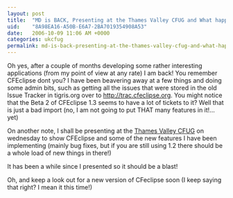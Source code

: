 ```yaml
---
layout: post
title:  "MD is BACK, Presenting at the Thames Valley CFUG and What happened to CFEclipse?"
uid:	"8A98EA16-A50B-E6A7-2BA7019354908A53"
date:   2006-10-09 11:06 AM +0000
categories: ukcfug
permalink: md-is-back-presenting-at-the-thames-valley-cfug-and-what-happened-to-cfeclipse
---
```

Oh yes, after a couple of months developing some rather interesting applications (from my point of view at any rate) I am back! You remember CFEclipse dont you? I have been beavering away at a few things and doing some admin bits, such as getting all the issues that were stored in the old Issue Tracker in tigris.org over to <a href="http://trac.cfeclipse.org">http://trac.cfeclipse.org</a>. You might notice that the Beta 2 of CFEclipse 1.3 seems to have a lot of tickets to it? Well that is just a bad import (no, I am not going to put THAT many features in it!... yet)

On another note, I shall be presenting at the <a href="http://www.ukcfug.org/index.cfm?objectid=F222A9C0-F1FF-921E-187AEE9C4C78347D">Thames Valley CFUG</a> on wednesday to show CFEclipse and some of the new features I have been implementing (mainly bug fixes, but if you are still using 1.2 there should be a whole load of new things in there!)

It has been a while since I presented so it should be a blast!

Oh, and keep a look out for a new version of CFeclipse soon (I keep saying that right? I mean it this time!)